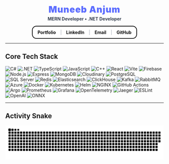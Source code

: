 <!-- ====== NAME + TITLE ====== -->
<h1 align="center" style="margin:0;">
  <span style="font-weight:900; letter-spacing:1.2px; color:#5b6cff;">Muneeb Anjum</span>
</h1>
<p align="center" style="margin-top:4px;">
  <span style="font-weight:700; color:#374151;">MERN Developer • .NET Developer</span>
</p>

<!-- ====== NAVBAR: white buttons, black text, black border in a real bar ====== -->
<div align="center" style="margin:14px 0;">
  <div style="display:inline-flex; align-items:center; gap:14px; background:#ffffff; border:2px solid #000; border-radius:14px; padding:10px 16px;">
    <a href="https://muneeb-anjum.vercel.app/" style="text-decoration:none; color:#111; font-weight:700;">Portfolio</a>
    <span style="color:#9ca3af;">|</span>
    <a href="https://linkedin.com/in/muneebanjum335" style="text-decoration:none; color:#111; font-weight:700;">LinkedIn</a>
    <span style="color:#9ca3af;">|</span>
    <a href="mailto:muneeb.anjum0@gmail.com" style="text-decoration:none; color:#111; font-weight:700;">Email</a>
    <span style="color:#9ca3af;">|</span>
    <a href="https://github.com/muneeb-anjum0" style="text-decoration:none; color:#111; font-weight:700;">GitHub</a>
  </div>
</div>

---

## Core Tech Stack

<p align="left">
  <!-- Languages -->
  <img title="C#" alt="C#" width="48" src="https://cdn.jsdelivr.net/gh/devicons/devicon/icons/csharp/csharp-original.svg"/>
  <img title=".NET" alt=".NET" width="48" src="https://cdn.jsdelivr.net/gh/devicons/devicon/icons/dotnetcore/dotnetcore-original.svg"/>
  <img title="TypeScript" alt="TypeScript" width="48" src="https://cdn.jsdelivr.net/gh/devicons/devicon/icons/typescript/typescript-original.svg"/>
  <img title="JavaScript" alt="JavaScript" width="48" src="https://cdn.jsdelivr.net/gh/devicons/devicon/icons/javascript/javascript-original.svg"/>
  <img title="C++" alt="C++" width="48" src="https://cdn.jsdelivr.net/gh/devicons/devicon/icons/cplusplus/cplusplus-original.svg"/>

  <!-- Frontend -->
  <img title="React" alt="React" width="48" src="https://cdn.jsdelivr.net/gh/devicons/devicon/icons/react/react-original.svg"/>
  <img title="Vite" alt="Vite" width="48" src="https://cdn.jsdelivr.net/gh/devicons/devicon/icons/vitejs/vitejs-original.svg"/>
  <img title="Firebase" alt="Firebase" width="48" src="https://cdn.jsdelivr.net/gh/devicons/devicon/icons/firebase/firebase-plain.svg"/>

  <!-- Node backend -->
  <img title="Node.js" alt="Node.js" width="48" src="https://cdn.jsdelivr.net/gh/devicons/devicon/icons/nodejs/nodejs-original.svg"/>
  <img title="Express" alt="Express" width="48" src="https://cdn.jsdelivr.net/gh/devicons/devicon/icons/express/express-original.svg"/>
  <img title="MongoDB" alt="MongoDB" width="48" src="https://cdn.jsdelivr.net/gh/devicons/devicon/icons/mongodb/mongodb-original.svg"/>
  <img title="Cloudinary" alt="Cloudinary" width="48" src="https://cdn.simpleicons.org/cloudinary"/>

  <!-- Databases -->
  <img title="PostgreSQL" alt="PostgreSQL" width="48" src="https://cdn.jsdelivr.net/gh/devicons/devicon/icons/postgresql/postgresql-original.svg"/>
  <img title="SQL Server" alt="SQL Server" width="48" src="https://cdn.jsdelivr.net/gh/devicons/devicon/icons/microsoftsqlserver/microsoftsqlserver-plain.svg"/>
  <img title="Redis" alt="Redis" width="48" src="https://cdn.jsdelivr.net/gh/devicons/devicon/icons/redis/redis-original.svg"/>
  <img title="Elasticsearch" alt="Elasticsearch" width="48" src="https://cdn.jsdelivr.net/gh/devicons/devicon/icons/elasticsearch/elasticsearch-original.svg"/>
  <img title="ClickHouse" alt="ClickHouse" width="48" src="https://cdn.simpleicons.org/clickhouse"/>

  <!-- Messaging -->
  <img title="Kafka" alt="Kafka" width="48" src="https://cdn.jsdelivr.net/gh/devicons/devicon/icons/apachekafka/apachekafka-original.svg"/>
  <img title="RabbitMQ" alt="RabbitMQ" width="48" src="https://cdn.jsdelivr.net/gh/devicons/devicon/icons/rabbitmq/rabbitmq-original.svg"/>

  <!-- Cloud and Infra -->
  <img title="Azure" alt="Azure" width="48" src="https://cdn.jsdelivr.net/gh/devicons/devicon/icons/azure/azure-original.svg"/>
  <img title="Docker" alt="Docker" width="48" src="https://cdn.jsdelivr.net/gh/devicons/devicon/icons/docker/docker-original.svg"/>
  <img title="Kubernetes" alt="Kubernetes" width="48" src="https://cdn.jsdelivr.net/gh/devicons/devicon/icons/kubernetes/kubernetes-plain.svg"/>
  <img title="Helm" alt="Helm" width="48" src="https://cdn.jsdelivr.net/gh/devicons/devicon/icons/helm/helm-original.svg"/>
  <img title="NGINX" alt="NGINX" width="48" src="https://cdn.jsdelivr.net/gh/devicons/devicon/icons/nginx/nginx-original.svg"/>
  <img title="GitHub Actions" alt="GitHub Actions" width="48" src="https://cdn.jsdelivr.net/gh/devicons/devicon/icons/githubactions/githubactions-plain.svg"/>
  <img title="Argo" alt="Argo" width="48" src="https://cdn.simpleicons.org/argo"/>

  <!-- Observability -->
  <img title="Prometheus" alt="Prometheus" width="48" src="https://cdn.jsdelivr.net/gh/devicons/devicon/icons/prometheus/prometheus-original.svg"/>
  <img title="Grafana" alt="Grafana" width="48" src="https://cdn.jsdelivr.net/gh/devicons/devicon/icons/grafana/grafana-original.svg"/>
  <img title="OpenTelemetry" alt="OpenTelemetry" width="48" src="https://cdn.simpleicons.org/opentelemetry"/>
  <img title="Jaeger" alt="Jaeger" width="48" src="https://cdn.simpleicons.org/jaeger"/>

  <!-- Linting -->
  <img title="ESLint" alt="ESLint" width="48" src="https://cdn.jsdelivr.net/gh/devicons/devicon/icons/eslint/eslint-original.svg"/>

  <!-- AI -->
  <img title="OpenAI" alt="OpenAI" width="48" src="https://cdn.simpleicons.org/openai"/>
  <img title="ONNX" alt="ONNX" width="48" src="https://cdn.simpleicons.org/onnx"/>
</p>

---

## Activity Snake
<p align="center">
  <img src="https://raw.githubusercontent.com/muneeb-anjum0/muneeb-anjum0/output/snake.svg" alt="snake animation">
</p>
